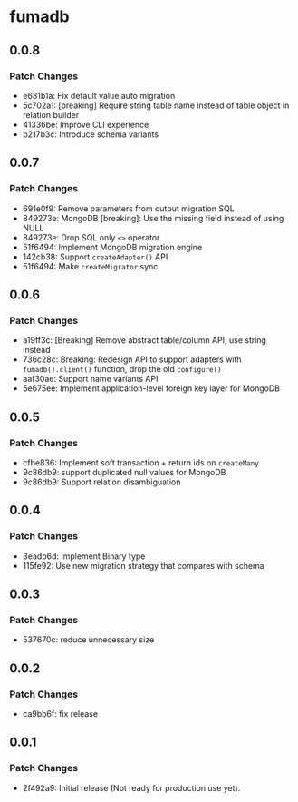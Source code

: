 # fumadb

## 0.0.8

### Patch Changes

- e681b1a: Fix default value auto migration
- 5c702a1: [breaking] Require string table name instead of table object in relation builder
- 41336be: Improve CLI experience
- b217b3c: Introduce schema variants

## 0.0.7

### Patch Changes

- 691e0f9: Remove parameters from output migration SQL
- 849273e: MongoDB [breaking]: Use the missing field instead of using NULL
- 849273e: Drop SQL only `<>` operator
- 51f6494: Implement MongoDB migration engine
- 142cb38: Support `createAdapter()` API
- 51f6494: Make `createMigrator` sync

## 0.0.6

### Patch Changes

- a19ff3c: [Breaking] Remove abstract table/column API, use string instead
- 736c28c: Breaking: Redesign API to support adapters with `fumadb().client()` function, drop the old `configure()`
- aaf30ae: Support name variants API
- 5e675ee: Implement application-level foreign key layer for MongoDB

## 0.0.5

### Patch Changes

- cfbe836: Implement soft transaction + return ids on `createMany`
- 9c86db9: support duplicated null values for MongoDB
- 9c86db9: Support relation disambiguation

## 0.0.4

### Patch Changes

- 3eadb6d: Implement Binary type
- 115fe92: Use new migration strategy that compares with schema

## 0.0.3

### Patch Changes

- 537670c: reduce unnecessary size

## 0.0.2

### Patch Changes

- ca9bb6f: fix release

## 0.0.1

### Patch Changes

- 2f492a9: Initial release (Not ready for production use yet).
